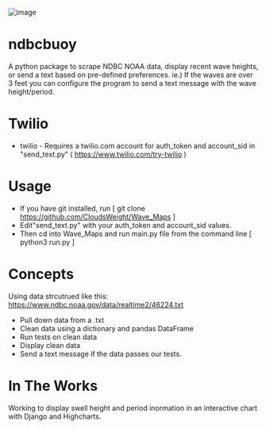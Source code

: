 ![image](https://user-images.githubusercontent.com/22231598/144370659-4d961def-1f48-400e-9d4e-16fdec80a194.png)

# ndbcbuoy
A python package to scrape NDBC NOAA data, display recent wave heights, or send a text based on pre-defined preferences.  ie.) If the waves are over 3 feet you can configure the program to send a text message with the wave height/period.  

       

# Twilio
* twilio - Requires a twilio.com account for auth_token and account_sid in "send_text.py" ( https://www.twilio.com/try-twilio )


# Usage
* If you have git installed, run [ git clone https://github.com/CloudsWeight/Wave_Maps ]
* Edit"send_text.py" with your auth_token and account_sid values.
* Then cd into Wave_Maps and run main.py file from the command line [ python3 run.py ]

# Concepts
Using data strcutrued like this: https://www.ndbc.noaa.gov/data/realtime2/46224.txt
* Pull down data from a .txt  
* Clean data using a dictionary and pandas DataFrame 
* Run tests on clean data
* Display clean data
* Send a text message if the data passes our tests.  

# In The Works
Working to display swell height and period inormation in an interactive chart with Django and Highcharts.



